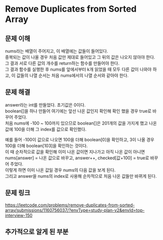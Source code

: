 # Remove Duplicates from Sorted Array

## 문제 이해
nums라는 배열이 주어지고, 이 배열에는 값들이 들어있다.  
중복되는 값이 나올 경우 처음 값만 제대로 들어있고 그 뒤의 값은 나오지 않아야 한다.  
그 결과 서로 다른 값의 개수를 return하는 함수를 만들어야 한다.  
그 결과 함수를 실행한 후 nums를 앞에서부터 k개 읽었을 때 모두 다른 값이 나와야 하고, 이 값들의 나열 순서는 처음 nums에서의 나열 순서와 같아야 한다.

## 문제 해결
answer라는 int를 만들었다. 초기값은 0이다.  
boolean[]을 하나 만들어 여기에는 앞선 나온 값인지 확인해 확인 했을 경우 true로 바꾸어 주었다.  
처음 nums에 -100 ~ 100까지 있으므로 boolean[]은 201개의 값을 가지게 했고 나온 값에 100을 더해 그 index를 값으로 확인했다.  

예를 들어 -100이 값으로 나오면 100을 더해 boolean[0]을 확인하고, 3이 나올 경우 100을 더해 boolean[103]을 확인하는 것이다.  
이 때 순차적으로 값을 확인해 이미 나온 값이면 지나가고 아직 나온 값이 아니면 nums[answer] = 나온 값으로 바꾸고, answer++, checked[값+100] = true로 바꾸어 주었다.  
이렇게 하면 이미 나온 값일 경우 nums의 다음 값을 보게 된다.  
그리고 answer을 nums의 index로 사용해 순차적으로 처음 나온 값들만 바뀌게 된다.


## 문제 링크
https://leetcode.com/problems/remove-duplicates-from-sorted-array/submissions/1160756037/?envType=study-plan-v2&envId=top-interview-150

## 추가적으로 알게 된 부분